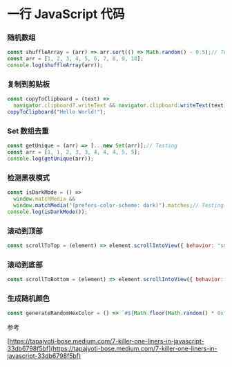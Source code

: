# 一行 JavaScript 代码

### 随机数组



```javascript
const shuffleArray = (arr) => arr.sort(() => Math.random() - 0.5);// Testing
const arr = [1, 2, 3, 4, 5, 6, 7, 8, 9, 10];
console.log(shuffleArray(arr));
```



### 复制到剪贴板



```javascript
const copyToClipboard = (text) =>
  navigator.clipboard?.writeText && navigator.clipboard.writeText(text);// Testing
copyToClipboard("Hello World!");
```



### Set 数组去重



```javascript
const getUnique = (arr) => [...new Set(arr)];// Testing
const arr = [1, 1, 2, 3, 3, 4, 4, 4, 5, 5];
console.log(getUnique(arr));
```



### 检测黑夜模式



```javascript
const isDarkMode = () =>
  window.matchMedia &&
  window.matchMedia("(prefers-color-scheme: dark)").matches;// Testing
console.log(isDarkMode());
```



### 滚动到顶部



```javascript
const scrollToTop = (element) => element.scrollIntoView({ behavior: "smooth", block: "start" });
```



### 滚动到底部



```javascript
const scrollToBottom = (element) => element.scrollIntoView({ behavior: "smooth", block: "end" });
```



### 生成随机颜色



```javascript
const generateRandomHexColor = () => `#${Math.floor(Math.random() * 0xffffff).toString(16)}`;
```





参考

[https://tapajyoti-bose.medium.com/7-killer-one-liners-in-javascript-33db6798f5bf](https://tapajyoti-bose.medium.com/7-killer-one-liners-in-javascript-33db6798f5bf)

